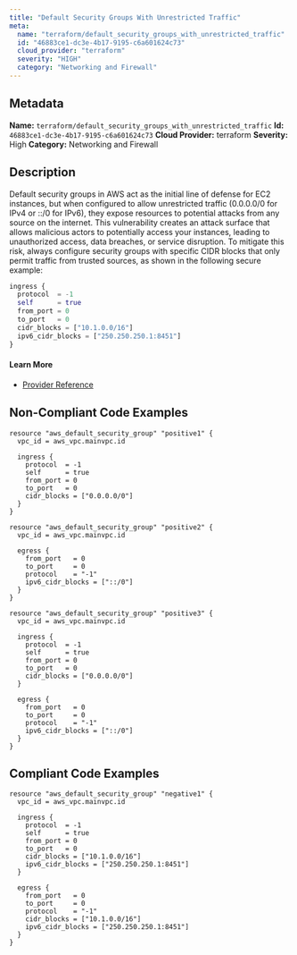 ```yaml
---
title: "Default Security Groups With Unrestricted Traffic"
meta:
  name: "terraform/default_security_groups_with_unrestricted_traffic"
  id: "46883ce1-dc3e-4b17-9195-c6a601624c73"
  cloud_provider: "terraform"
  severity: "HIGH"
  category: "Networking and Firewall"
---
```

## Metadata
**Name:** `terraform/default_security_groups_with_unrestricted_traffic`
**Id:** `46883ce1-dc3e-4b17-9195-c6a601624c73`
**Cloud Provider:** terraform
**Severity:** High
**Category:** Networking and Firewall
## Description
Default security groups in AWS act as the initial line of defense for EC2 instances, but when configured to allow unrestricted traffic (0.0.0.0/0 for IPv4 or ::/0 for IPv6), they expose resources to potential attacks from any source on the internet. This vulnerability creates an attack surface that allows malicious actors to potentially access your instances, leading to unauthorized access, data breaches, or service disruption. To mitigate this risk, always configure security groups with specific CIDR blocks that only permit traffic from trusted sources, as shown in the following secure example:

```terraform
ingress {
  protocol  = -1
  self      = true
  from_port = 0
  to_port   = 0
  cidr_blocks = ["10.1.0.0/16"]
  ipv6_cidr_blocks = ["250.250.250.1:8451"]
}
```

#### Learn More

 - [Provider Reference](https://registry.terraform.io/providers/hashicorp/aws/latest/docs/resources/default_security_group)

## Non-Compliant Code Examples
```aws
resource "aws_default_security_group" "positive1" {
  vpc_id = aws_vpc.mainvpc.id

  ingress {
    protocol  = -1
    self      = true
    from_port = 0
    to_port   = 0
    cidr_blocks = ["0.0.0.0/0"]
  }
}

resource "aws_default_security_group" "positive2" {
  vpc_id = aws_vpc.mainvpc.id

  egress {
    from_port   = 0
    to_port     = 0
    protocol    = "-1"
    ipv6_cidr_blocks = ["::/0"]
  }
}

resource "aws_default_security_group" "positive3" {
  vpc_id = aws_vpc.mainvpc.id

  ingress {
    protocol  = -1
    self      = true
    from_port = 0
    to_port   = 0
    cidr_blocks = ["0.0.0.0/0"]
  }

  egress {
    from_port   = 0
    to_port     = 0
    protocol    = "-1"
    ipv6_cidr_blocks = ["::/0"]
  }
}
```

## Compliant Code Examples
```aws
resource "aws_default_security_group" "negative1" {
  vpc_id = aws_vpc.mainvpc.id

  ingress {
    protocol  = -1
    self      = true
    from_port = 0
    to_port   = 0
    cidr_blocks = ["10.1.0.0/16"]
    ipv6_cidr_blocks = ["250.250.250.1:8451"]
  }

  egress {
    from_port   = 0
    to_port     = 0
    protocol    = "-1"
    cidr_blocks = ["10.1.0.0/16"]
    ipv6_cidr_blocks = ["250.250.250.1:8451"]
  }
}
```